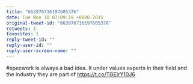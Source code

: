 ```yaml
---
title: "663976716197605376"
date: Tue Nov 10 07:09:19 +0000 2015
original-tweet-id: "663976716197605376"
retweets: 1
favorites: 1
reply-tweet-id: ""
reply-user-id: ""
reply-user-screen-name: ""
---
```

#specwork is always a bad idea. It under values experts in their field and the industry they are part of <a href="https://t.co/TGElrY10J6">https://t.co/TGElrY10J6</a>
